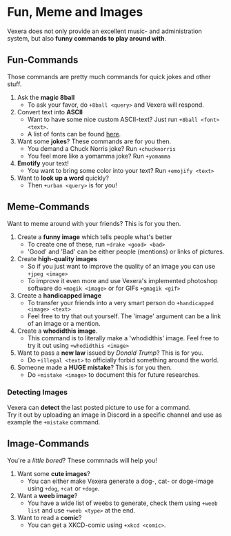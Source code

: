 # Fun, Meme and Images
Vexera does not only provide an excellent music- and administration system, but also **funny commands to play around with**.

## Fun-Commands

Those commands are pretty much commands for quick jokes and other stuff.

1. Ask the **magic 8ball**
    * To ask your favor, do `+8ball <query>` and Vexera will respond.
2. Convert text into **ASCII**
    * Want to have some nice custom ASCII-text? Just run `+8ball <font> <text>`.
    * A list of fonts can be found [here](https://github.com/patorjk/figlet.js/tree/master/fonts).
3. Want some **jokes**? These commands are for you then.
    * You demand a Chuck Norris joke? Run `+chucknorris`
    * You feel more like a yomamma joke? Run `+yomamma`
4. **Emotify** your text!
    * You want to bring some color into your text? Run `+emojify <text>`
5. Want to **look up a word** quickly?
    * Then `+urban <query>` is for you!

## Meme-Commands

Want to meme around with your friends? This is for you then.

1. Create a **funny image** which tells people what's better
    * To create one of these, run `+drake <good> <bad>`
    * 'Good' and 'Bad' can be either people (mentions) or links of pictures.
2. Create **high-quality images**
    * So if you just want to improve the quality of an image you can use `+jpeg <image>`
    * To improve it even more and use Vexera's implemented photoshop software do `+magik <image>` or for GIFs `+gmagik <gif>`
3. Create a **handicapped image**
    * To transfer your friends into a very smart person do `+handicapped <image> <text>`
    * Feel free to try that out yourself. The 'image' argument can be a link of an image or a mention.
4. Create a **whodidthis image**.
    * This command is to literally make a 'whodidthis' image. Feel free to try it out using `+whodidthis <image>`
5. Want to pass a **new law** issued by *Donald Trump*? This is for you.
    * Do `+illegal <text>` to officially forbid something around the world.
6. Someone made a **HUGE mistake**? This is for you then.
    * Do `+mistake <image>` to document this for future researches.

### Detecting Images
Vexera can **detect** the last posted picture to use for a command.  
Try it out by uploading an image in Discord in a specific channel and use as example the `+mistake` command.

## Image-Commands

You're a *little bored*? These commnads will help you!

1. Want some **cute images**?
    * You can either make Vexera generate a dog-, cat- or doge-image using `+dog`, `+cat` or `+doge`.
2. Want a **weeb image**?
    * You have a wide list of weebs to generate, check them using `+weeb list` and use `+weeb <type>` at the end.
3. Want to read a **comic**?
    * You can get a XKCD-comic using `+xkcd <comic>`.